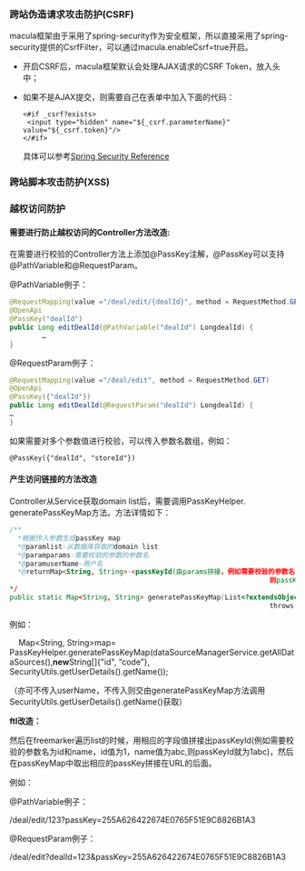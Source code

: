 ### 跨站伪造请求攻击防护\(CSRF\)

macula框架由于采用了spring-security作为安全框架，所以直接采用了spring-security提供的CsrfFilter，可以通过macula.enableCsrf=true开启。

* 开启CSRF后，macula框架默认会处理AJAX请求的CSRF Token，放入头中；
* 如果不是AJAX提交，则需要自己在表单中加入下面的代码：

  ```
  <#if _csrf?exists>
   <input type="hidden" name="${_csrf.parameterName}" value="${_csrf.token}"/>
  </#if>
  ```

  具体可以参考[Spring Security Reference](http://docs.spring.io/spring-security/site/docs/current/reference/htmlsingle/#csrf)

### 跨站脚本攻击防护\(XSS\)

### 越权访问防护

#### **需要进行防止越权访问的Controller方法改造:**

在需要进行校验的Controller方法上添加@PassKey注解，@PassKey可以支持@PathVariable和@RequestParam。

@PathVariable例子：

```java
@RequestMapping(value ="/deal/edit/{dealId}", method = RequestMethod.GET)
@OpenApi
@PassKey("dealId")
public Long editDealId(@PathVariable("dealId") LongdealId) {
        …
}
```

@RequestParam例子：

```java
@RequestMapping(value ="/deal/edit", method = RequestMethod.GET)
@OpenApi
@PassKey({"dealId"})
public Long editDealId(@RequestParam("dealId") LongdealId) {
…
}
```

如果需要对多个参数值进行校验，可以传入参数名数组，例如：

`@PassKey({"dealId", "storeId"})`

#### **产生访问链接的方法改造**

Controller从Service获取domain list后，需要调用PassKeyHelper. generatePassKeyMap方法。方法详情如下：

```java
/**
  *根据传入参数生成passKey map
  *@paramlist-从数据库获取的domain list
  *@paramparams-需要校验的参数的参数名
  *@paramuserName-用户名
  *@returnMap<String, String>-<passKeyId(由params拼接，例如需要校验的参数名为id和name，id值为1，name值为abc,
                                                                则passKeyId就为1abc), passkey)
*/
public static Map<String, String> generatePassKeyMap(List<?extendsObject>list, String[]params, StringuserName)
                                                                throws MaculaException
```



例如：

    Map&lt;String, String&gt;map= PassKeyHelper.generatePassKeyMap\(dataSourceManagerService.getAllDataSources\(\),**new**String\[\]{"id", “code”}, SecurityUtils.getUserDetails\(\).getName\(\)\);

（亦可不传入userName，不传入则交由generatePassKeyMap方法调用SecurityUtils.getUserDetails\(\).getName\(\)获取）



**ftl改造：**

然后在freemarker遍历list的时候，用相应的字段值拼接出passKeyId\(例如需要校验的参数名为id和name，id值为1，name值为abc,则passKeyId就为1abc\)，然后在passKeyMap中取出相应的passKey拼接在URL的后面。



例如：

@PathVariable例子：

/deal/edit/123?passKey=255A626422674E0765F51E9C8826B1A3



@RequestParam例子：

/deal/edit?dealId=123&passKey=255A626422674E0765F51E9C8826B1A3

